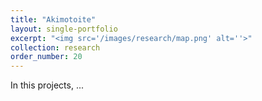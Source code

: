 ```yaml
---
title: "Akimotoite"
layout: single-portfolio
excerpt: "<img src='/images/research/map.png' alt=''>"
collection: research
order_number: 20
---
```


In this projects, ...

